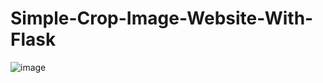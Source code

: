 # Simple-Crop-Image-Website-With-Flask

![image](https://github.com/Gowpur-GitHub/Simple-Crop-Image-Website-With-Flask/assets/133848555/71094496-7f18-4abd-b2ef-fe54ab61a538)
